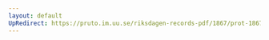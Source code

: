 ```yaml
---
layout: default
UpRedirect: https://pruto.im.uu.se/riksdagen-records-pdf/1867/prot-1867--fk--429/prot-1867--fk--429_001.pdf
---
```

